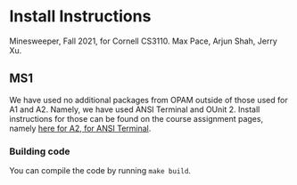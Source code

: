 # Install Instructions

Minesweeper, Fall 2021, for Cornell CS3110. Max Pace, Arjun Shah, Jerry Xu.

## MS1

We have used no additional packages from OPAM outside of those used for A1 and A2. Namely, we have used ANSI Terminal and OUnit 2. Install instructions for those can be found on the course assignment pages, namely [here for A2, for ANSI Terminal](https://www.cs.cornell.edu/courses/cs3110/2021fa/a2/).

### Building code

You can compile the code by running `make build`.
